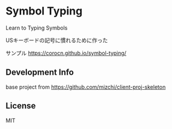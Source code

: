 
# Symbol Typing

Learn to Typing Symbols

USキーボードの記号に慣れるために作った

サンプル
https://corocn.github.io/symbol-typing/

## Development Info
base project from https://github.com/mizchi/client-proj-skeleton

## License

MIT
